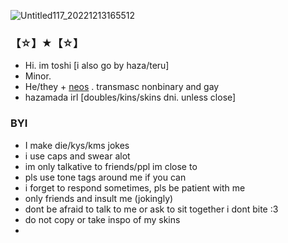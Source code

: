 ![Untitled117_20221213165512](https://user-images.githubusercontent.com/117339244/207272559-183ea419-0d2d-4d70-8b60-9a166cfeb1ff.png)
### 【☆】★【☆】
- Hi. im toshi [i also go by haza/teru]
- Minor.
- He/they + [neos](https://en.pronouns.page/@Toshikazu) . transmasc nonbinary and gay
- hazamada irl [doubles/kins/skins dni. unless close]
 
### BYI 
- I make die/kys/kms jokes
- i use caps and swear alot
- im only talkative to friends/ppl im close to
- pls use tone tags around me if you can 
- i forget to respond sometimes, pls be patient with me
- only friends and insult me (jokingly) 
- dont be afraid to talk to me or ask to sit together i dont bite :3
- do not copy or take inspo of my skins
- 
